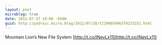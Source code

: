 ```yaml
---
layout: post
microblog: true
date: 2012-07-27 19:08 -0500
guid: http://padraic.micro.blog/2012/07/28/t229005496370225152.html
---
```

Mountain Lion’s New File System [http://t.co/lNevLx11](http://t.co/lNevLx11)
